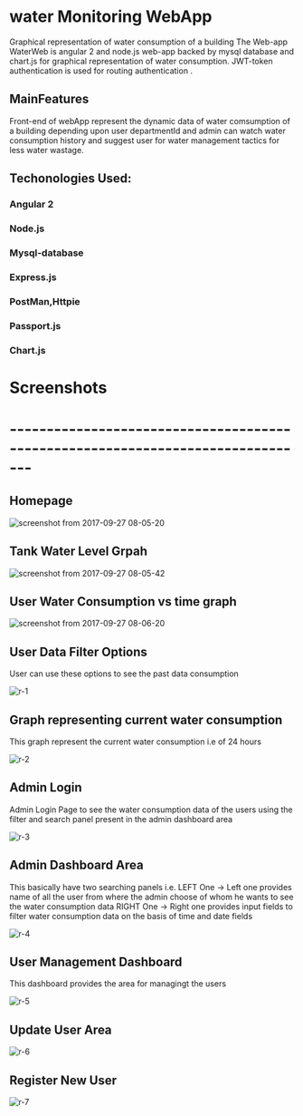 # water Monitoring WebApp
Graphical representation of water consumption of a building 
The Web-app WaterWeb is angular 2 and node.js web-app backed by mysql database and chart.js for graphical representation of water consumption.
JWT-token authentication is used for routing authentication .

## MainFeatures
Front-end of webApp represent the dynamic data of water comsumption of a building depending upon user departmentId and admin can watch water consumption history and suggest user for water management tactics for less water wastage.

## Techonologies Used:
### Angular 2
### Node.js
### Mysql-database
### Express.js
### PostMan,Httpie
### Passport.js
### Chart.js


# Screenshots
# -------------------------------------------------------------------------------
## Homepage
![screenshot from 2017-09-27 08-05-20](https://user-images.githubusercontent.com/31826531/30893321-06c88ce0-a32d-11e7-8c6d-88776c0620a6.png)

## Tank Water Level Grpah
![screenshot from 2017-09-27 08-05-42](https://user-images.githubusercontent.com/31826531/30893381-60c3040a-a32d-11e7-9a94-895baccb552b.png)

## User Water Consumption vs time graph
![screenshot from 2017-09-27 08-06-20](https://user-images.githubusercontent.com/31826531/30893417-8c6d3e04-a32d-11e7-9f15-d57aaefb15d3.png)

## User Data Filter Options 
User can use these options to see the past data consumption

![r-1](https://user-images.githubusercontent.com/20211990/33228490-137dcc68-d1e3-11e7-8b97-1b21986a18f0.png)

## Graph representing current water consumption
This graph represent the current water consumption i.e of 24 hours

![r-2](https://user-images.githubusercontent.com/20211990/33228494-1b26f750-d1e3-11e7-9999-597dd7b13ae3.png)

## Admin Login
Admin Login Page to see the water consumption data of the users using the filter and search panel present in the admin dashboard area

![r-3](https://user-images.githubusercontent.com/20211990/33228497-2099b25e-d1e3-11e7-8dd4-11ae0d37f623.png)

## Admin Dashboard Area
This basically have two searching panels i.e.
LEFT One -> Left one provides name of all the user from where the admin choose of whom he wants to see the water consumption data
RIGHT One -> Right one provides input fields to filter water consumption data on the basis of time and date fields

![r-4](https://user-images.githubusercontent.com/20211990/33228498-20c7e642-d1e3-11e7-911f-07fac13890e9.png)

## User Management Dashboard
This dashboard provides the area for managingt the users

![r-5](https://user-images.githubusercontent.com/20211990/33228499-20f37096-d1e3-11e7-86f0-d5bee9325bd0.png)

## Update User Area
![r-6](https://user-images.githubusercontent.com/20211990/33228500-211f3e92-d1e3-11e7-970b-9b62806d7d11.png)

## Register New User

![r-7](https://user-images.githubusercontent.com/20211990/33228501-214c13f4-d1e3-11e7-8d46-785a8e56fa01.png)

